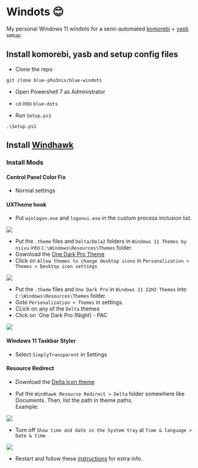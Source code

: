 # Windots 😊
My personal Windows 11 windots for a semi-automated [komorebi](https://github.com/LGUG2Z/komorebi) + [yasb](https://github.com/amnweb/yasb) setup.
## Install komorebi, yasb and setup config files
- Clone the repo
```
git clone blue-pho3nix/blue-windots
```
- Open Powershell 7 as Administrator

- `cd` into `blue-dots`
- Run `Setup.ps1`
```
.\Setup.ps1
```

## Install [Windhawk](https://windhawk.net/)
### Install Mods
#### Control Panel Color Fix
- Normal settings

#### UXTheme hook
- Put `winlogon.exe` and `logonui.exe` in the custom process inclusion list.

![](https://github.com/user-attachments/assets/5a86b125-9009-4780-bde0-cfd271ea937c)

-  Put the `.theme` files and `Delta/Dela2` folders in `Windows 11 Themes by niivu` into `C:\Windows\Resources\Themes` folder.
- Download the [One Dark Pro Theme](https://www.deviantart.com/niivu/art/One-Dark-Pro-for-Windows-11-930312689)
- Click on `Allow themes to change desktop icons` in `Personalization > Themes > Desktop icon settings`

![](https://github.com/user-attachments/assets/81b96814-cb1a-4574-87d1-275a98001192)

- Put the `.theme` files and `One Dark Pro` in `Windows 11 22H2 Themes` into `C:\Windows\Resources\Themes` folder.
- Goto `Personalization > Themes` in settings.
- CLick on any of the `Delta` themes
- Click on `One Dark Pro (Night) - PAC

![](https://github.com/user-attachments/assets/c07ed3c6-b1a0-4729-ab6f-b0442f4fe31d)

#### Windows 11 Taskbar Styler
- Select `SimplyTransparent` in Settings


#### Resource Redirect
- Download the [Delta Icon theme](https://www.deviantart.com/niivu/art/DELTA-for-Windows-11-1250579496)

- Put the `Windhawk Resource Redirect > Delta` folder somewhere like Documents. Then, list the path in theme paths.
<br> Example:

![](https://github.com/user-attachments/assets/7d2db809-dad4-41a5-93eb-c77b3f70d930)

- Turn off `Show time and date in the System tray` at `Time & language > Date & time`

![](https://github.com/user-attachments/assets/4968053b-24ae-4d6f-8d20-3046ca17990a)

- Restart and follow these [instructions](https://www.deviantart.com/niivu/art/Installing-Windows-Themes-UPDATED-708835586) for extra info.
